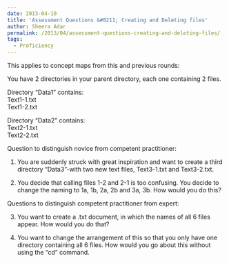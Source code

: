 ```yaml
---
date: 2013-04-10
title: 'Assessment Questions &#8211; Creating and Deleting files'
author: Sheera Adar
permalink: /2013/04/assessment-questions-creating-and-deleting-files/
tags:
  - Proficiency
---
```

This applies to concept maps from this and previous rounds:

You have 2 directories in your parent directory, each one containing 2 files.

Directory “Data1” contains:  
Text1-1.txt  
Text1-2.txt

Directory “Data2” contains:  
Text2-1.txt  
Text2-2.txt

Question to distinguish novice from competent practitioner:

1) You are suddenly struck with great inspiration and want to create a third directory “Data3”-with two new text files, Text3-1.txt and Text3-2.txt.

2) You decide that calling files 1-2 and 2-1 is too confusing. You decide to change the naming to 1a, 1b, 2a, 2b and 3a, 3b. How would you do this?

Questions to distinguish competent practitioner from expert:

3) You want to create a .txt document, in which the names of all 6 files appear. How would you do that?

4) You want to change the arrangement of this so that you only have one directory containing all 6 files. How would you go about this without using the “cd” command.

&nbsp;
